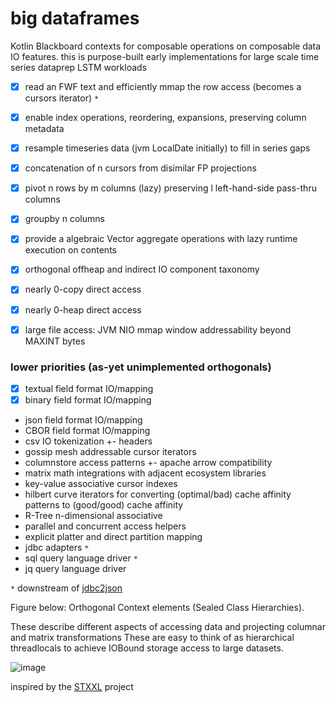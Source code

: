 # big dataframes 

Kotlin Blackboard contexts for composable operations on composable data IO features. 
this is purpose-built early implementations for large scale time series dataprep LSTM workloads

  - [X] read an FWF text and efficiently mmap the row access (becomes a cursors iterator) `*`
  - [X] enable index operations, reordering, expansions, preserving column metadata 
  - [X] resample timeseries data (jvm LocalDate initially) to fill in series gaps
  - [X] concatenation of n cursors from disimilar FP projections
  - [X] pivot n rows by m columns (lazy) preserving l left-hand-side pass-thru columns
  - [X] groupby n columns
  - [X] provide a algebraic Vector aggregate operations with lazy runtime execution on contents
  - [X] orthogonal offheap and indirect IO component taxonomy
  - [X] nearly 0-copy direct access
  - [X] nearly 0-heap direct access
  - [X] large file access: JVM NIO mmap window addressability beyond MAXINT bytes   
 
 
### lower priorities (as-yet unimplemented orthogonals)
 - [X] textual field format IO/mapping
 - [X] binary  field format IO/mapping 
 * json    field format IO/mapping
 * CBOR    field format IO/mapping 
 * csv IO tokenization +- headers
 * gossip mesh addressable cursor iterators
 * columnstore access patterns +- apache arrow compatibility
 * matrix math integrations with adjacent ecosystem libraries
 * key-value associative cursor indexes
 * hilbert curve iterators for converting (optimal/bad) cache affinity patterns to (good/good) cache affinity 
 * R-Tree n-dimensional associative  
 * parallel and concurrent access helpers
 * explicit platter and direct partition mapping 
 * jdbc adapters `*`
 * sql query language driver `*`
 * jq query language driver  
 
 `*` downstream of [jdbc2json](https://github.com/jnorthrup/jdbc2json)
 
Figure below: Orthogonal Context elements (Sealed Class Hierarchies).
   
These describe different aspects of accessing 
data and projecting columnar and matrix transformations 
These are easy to think of as hierarchical threadlocals to achieve IOBound storage access to large datasets. 


![image](https://user-images.githubusercontent.com/73514/71553240-7a838500-2a3e-11ea-8e3e-b85c0602873f.png)

inspired by the [STXXL](https://stxxl.org)  project
